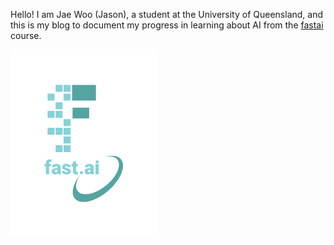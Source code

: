 Hello! I am Jae Woo (Jason), a student at the University of Queensland, and this is my blog to document my progress in learning about AI from the [fastai](https://www.fast.ai) course. 

![Image of fast.ai logo](images/logo.png)
